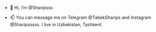 - 👋 Hi, I’m @Sharipsss
  
- 📫 You can message me on Telegram @TabekSharips and Instagram 
  @Sharipsssss. I live in Uzbekistan, Tashkent.

<!---
Sharipsss/Sharipsss is a ✨ special ✨ repository because its `README.md` (this file) appears on your GitHub profile.
You can click the Preview link to take a look at your changes.
--->
